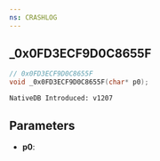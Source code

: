```yaml
---
ns: CRASHLOG
---
```

## _0x0FD3ECF9D0C8655F

```c
// 0x0FD3ECF9D0C8655F
void _0x0FD3ECF9D0C8655F(char* p0);
```

```
NativeDB Introduced: v1207
```

## Parameters
* **p0**:
